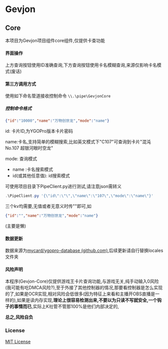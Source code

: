 # Gevjon

## Core
本项目为Gevjon项目组件core组件,仅提供卡查功能
#### 界面操作

上方查询按钮使用ID准确查询,下方查询按钮使用卡名模糊查询,来源仅影响卡名模式(废话)

#### 第三方调用方式

使用如下命名管道接收控制命令
```\\.\pipe\GevjonCore```

##### 控制命令格式 

```json
{"id":"10000","name":"万物创世龙","mode":"name"}
```

id: 卡片ID,为YGOPro版本卡片密码

name:卡名,支持简单的模糊搜索,比如英文模式下"C107"可查询到卡片"混沌No.107 超银河眼时空龙"

mode: 查询模式

- name :卡名搜索模式
- id(或其他任意值): id搜索模式

可使用项目目录下PipeClient.py进行测试,请注意json需转义

```powershell
.\PipeClient.py '{\"id\":\"\",\"name\":\"107\",\"mode\":\"name\"}'
```

三个kv均需要,无值或者无意义时传""即可,如

```json
{"id":"","name":"万物创世龙","mode":"name"}
```

(主要是懒)

#### 数据更新

数据来源为[mycard/ygopro-database (github.com)](https://github.com/mycard/ygopro-database),后续更新请自行替换locales文件夹

#### 风险声明

本程序(Gevjon-Core)仅提供游戏王卡片查询功能,与游戏无关,纯手动输入0风险(我可能有吃DMCA风险?),至于外接了其他控制器的情况,那要看控制器是怎么实现的了,如果是OCR实现,相对风险会低很多(因为特征上来看和主播开OBS直播是一样的),如果是读内存实现,**理论上很容易检测出来,不要以为只读不写就安全,一个钩子的事情而已**,实际上K社管不管那100%是他们内部决定的,

**总之,风险自负**

### License

[MIT License](https://github.com/RyoLee/Gevjon/blob/master/LICENSE)
